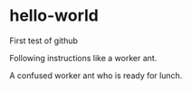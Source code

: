 # hello-world
First test of github

Following instructions like a worker ant.

A confused worker ant who is ready for lunch.

